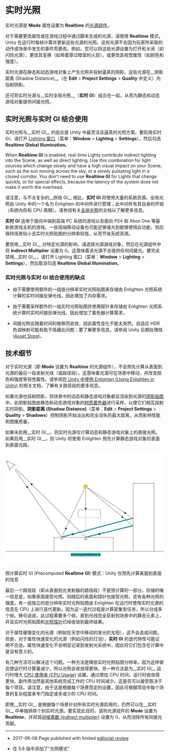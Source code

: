 # 实时光照

实时光源是 __Mode__ 属性设置为 __Realtime__ 的[光源组件](class-Light.html)。

对于需要更改属性或在游戏过程中通过脚本生成的光源，请使用 __Realtime__ 模式。Unity 在运行时每帧计算并更新这些光源的光照。这些光源不会因为玩家所采取的动作或场景中发生的事件而更改。例如，您可以将这些光源设置为打开和关闭（如闪烁光源），更改其变换（如带着穿过暗室的火炬），或更改其视觉属性（如颜色和强度）。

实时光源在静态和动态游戏对象上产生光照并投射逼真的阴影。这些光源在__阴影距离 (Shadow Distance)__（在 __Edit__ > __Project Settings__ > __Quality__ 中定义）内投射阴影。

还可将实时光源与__实时全局光照__（__实时 GI__）组合在一起，从而为静态和动态游戏对象提供间接光照。

## 实时光照与实时 GI 结合使用

实时光照与__实时 GI__ 的组合是 Unity 中最灵活且逼真的光照方案。要启用实时 GI，请打开 [Lighting 窗口](GlobalIllumination.html)（菜单：__Window__ > __Lighting__ > __Settings__），然后勾选 __Realtime Global Illumination__。

When __Realtime GI__ is enabled, real-time Lights contribute indirect lighting into the Scene, as well as direct lighting. Use this combination for light sources which change slowly and have a high visual impact on your Scene, such as the sun moving across the sky, or a slowly pulsating light in a closed corridor. You don’t need to use __Realtime GI__ for Lights that change quickly, or for special effects, because the latency of the system does not make it worth the overhead. 

请注意，与不太复杂的__烘焙 GI__ 相比，__实时 GI__ 将使用大量的系统资源。全局光照由 Unity 中的一个名为 Enlighten 的中间件进行管理；此中间件有其自身的开销（系统内存和 CPU 周期）。请参阅有关[全局光照](GlobalIllumination.html)的文档以了解更多信息。

__实时 GI__ 适用于面向中端到高端 PC 系统的游戏以及面向 PS4 和 Xbox One 等最新款游戏主机的游戏。一些高端移动设备也可能足够强大到能够使用此功能，但应保持场景较小且实时光照贴图的分辨率较低，从而节省系统资源。

要禁用__实时 GI__ 对特定光源的影响，请选择光源游戏对象，然后在光源组件中将 __Indirect Multiplier__ 设置为 0。这意味着该光源不会提供任何间接光。要完全禁用__实时 GI__，请打开 Lighting 窗口（菜单：__Window__ > __Lighting__ > __Settings__），然后取消勾选 __Realtime Global Illumination__。

### 实时光照与实时 GI 结合使用的缺点

* 由于需要使用额外的一组低分辨率实时光照贴图来存储由 Enlighten 光照系统计算的实时间接反弹光线，因此增加了内存需求。

* 由于需要采样额外的一组实时光照贴图并使用探针来存储由 Enlighten 光照系统计算的实时间接反弹光线，因此增加了着色器计算需求。

* 间接光照会随着时间的推移而收敛，因此属性变化不能太突然。自适应 HDR 色调映射可能有助于隐藏此问题；要了解更多信息，请参阅 Unity 后期处理栈 ([Asset Store](https://www.assetstore.unity3d.com/en/#!/content/83912))。

## 技术细节

对于实时光源（即 __Mode__ 设置为 __Realtime__ 的光源组件），不会预先计算从表面到光源的最后一段发射光线（或路径段）。这意味着光源可在场景中移动，并改变颜色和强度等视觉属性。请参阅[在 Unity 中使用 Enlighten (Using Enlighten in Unity)](../uploads/ExpertGuides/Using_Enlighten_with_Unity.pdf) 的相关文档，了解有关路径段的更多信息。

如果光源也投射阴影，则场景中的动态和静态游戏对象都会渲染到光源的[阴影贴图](Shadows.html)中。此阴影贴图由静态和动态游戏对象的[材质着色器](Shaders.html)进行采样，以便它们相互投射实时阴影。__阴影距离 (Shadow Distance)__（菜单：__Edit__ > __Project Settings__ > __Quality__ > __Shadows__）控制阴影开始淡出和完全消失的最大距离，从而影响性能和图像质量。

如果未启用__实时 GI__，则实时光源仅计算动态和静态游戏对象上的直接光照。如果启用__实时 GI__，则 Unity 将使用 Enlighten 预先计算静态游戏对象的表面到表面光路。

![](../uploads/Main/LightMode-Realtime-0.png) 

预计算实时 GI (Precomputed __Realtime GI__) 模式：Unity 仅预先计算表面到表面的信息

最后一个路径段（即从表面到光发射器的路径段）不是预计算的一部分。存储的唯一信息是，如果表面接受光照，则随后的表面和探针也接受光照，还有各种光照的强度。有一组独立的低分辨率实时光照贴图由 Enlighten 在运行时使用实时光源的信息在 CPU 上进行迭代更新。因为这一迭代过程是计算密集型任务，所以分成多个帧。换句话说，此过程需要多个帧，直到光线完全反射到场景中的静态元素上，并且实时光照贴图和[光照探针](LightProbes.html)已经收敛到最终结果。

对于属性缓慢变化的光源（例如在天空中移动的发光的太阳），这不会造成问题。但是，对于属性快速变化的光源（例如闪烁的灯泡），__实时 GI__ 的迭代特性可能证明不合适。属性快速变化不会明显记录到发射光系统中，因此将它们包含在计算中是没有意义的。

有几种方法可以解决这个问题。一种方法是降低实时光照贴图分辨率。因为这样做会使运行时计算量减少，所以光照会收敛得更快。另一种方法是为__实时 GI__ 运行时增大 [CPU 使用率 (CPU Usage)](https://docs.google.com/document/d/1SEkozSX298iM6N1MONyss8IA2B5rtrfTStE72Tul2Y0/edit) 设置。通过增加 CPU 时间，运行时收敛得更快。副作用当然是其他系统完成工作的 CPU 时间减少。这是否可以接受取决于每个项目。请注意，由于这是根据每个场景而定的设置，因此可根据项目中每个场景的复杂程度来专门指定或多或少的 CPU 时间。

即使__实时 GI__ 是根据每个场景针对所有实时光源启用的，仍然可以在__实时 GI__ 中单独排除个别实时光源。要实现此目的，请将光源组件的 __Mode__ 设置为 __Realtime__，并将其[间接乘数 (indirect multiplier)](https://docs.google.com/document/d/1vmBiK2Ez-A7Z1OpJjWB1IJ4_OSDIVwPgmq8xNhMUMfk/edit) 设置为 0，从而消除所有间接光贡献。

---

* <span class="page-edit"> 2017-06-08  Page published with limited [editorial review](DocumentationEditorialReview.html)
</span>

* <span class="page-history">在 5.6 版中添加了“光照模式”</span>

